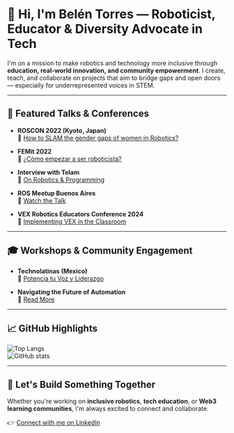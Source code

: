 # 👋 Hi, I'm **Belén Torres** — Roboticist, Educator & Diversity Advocate in Tech

I'm on a mission to make robotics and technology more inclusive through **education, real-world innovation, and community empowerment**. I create, teach, and collaborate on projects that aim to bridge gaps and open doors — especially for underrepresented voices in STEM.

---

## 🎤 Featured Talks & Conferences

- **ROSCON 2022 (Kyoto, Japan)**  
  🔗 [How to SLAM the gender gaps of women in Robotics?](https://vimeo.com/showcase/9954564/video/767164735)

- **FEMit 2022**  
  🔗 [¿Cómo empezar a ser roboticista?](https://vimeo.com/showcase/9954564/video/767164735)

- **Interview with Telam**  
  🔗 [On Robotics & Programming](https://www.telam.com.ar/notas/202301/615575-robotica-robots-programacion-conferencia-japon.html)

- **ROS Meetup Buenos Aires**  
  🔗 [Watch the Talk](https://www.youtube.com/watch?v=coWpwK2OWGY)

- **VEX Robotics Educators Conference 2024**  
  🔗 [Implementing VEX in the Classroom](https://pd.vex.com/videos/general/implementing-vex-a-discussion-taking-classroom-theory-to-real-world-practice)

---

## 🎓 Workshops & Community Engagement

- **Technolatinas (Mexico)**  
  🔗 [Potencia tu Voz y Liderazgo](https://youtu.be/VATnhDAnFjA)

- **Navigating the Future of Automation**  
  🔗 [Read More](https://lnkd.in/d3cJXWEe)

---

## 📈 GitHub Highlights

![Top Langs](https://github-readme-stats.vercel.app/api/top-langs/?username=kurepa82&theme=tokyonight)  
![GitHub stats](https://github-readme-stats.vercel.app/api?username=kurepa82&show_icons=true&theme=tokyonight)

---

## 🤝 Let's Build Something Together

Whether you're working on **inclusive robotics**, **tech education**, or **Web3 learning communities**, I'm always excited to connect and collaborate.

👉 [Connect with me on LinkedIn](https://www.linkedin.com/)
